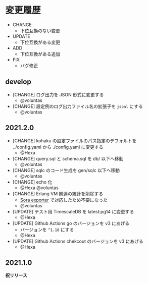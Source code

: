 # 変更履歴

- CHANGE
    - 下位互換のない変更
- UPDATE
    - 下位互換がある変更
- ADD
    - 下位互換がある追加
- FIX
    - バグ修正

## develop

- [CHANGE] ログ出力を JSON 形式に変更する
    - @voluntas
- [CHANGE] 設定例のログ出力ファイル名の拡張子を `jsonl` にする
    - @voluntas

## 2021.2.0

- [CHANGE] kohaku の設定ファイルのパス指定のデフォルトを ../config.yaml から ./config.yaml に変更する
    - @Hexa
- [CHANGE] query.sql と schema.sql を db/ 以下へ移動
    - @voluntas
- [CHANGE] sqlc のコード生成を gen/sqlc 以下へ移動
    - @voluntas
- [CHANGE] echo 化
    - @Hexa @voluntas
- [CHANGE] Erlang VM 関連の統計を削除する
    - [Sora exporter](https://github.com/shiguredo/sora_exporter) で対応したため不要になった
    - @voluntas
- [UPDATE] テスト用 TimescaleDB を latest:pg14 に変更する
    - @Hexa
- [UPDATE] Github Actions go のバージョンを v3 にあげる
    - バージョンを `^1.18` にする
    - @Hexa
- [UPDATE] Github Actions chekcout のバージョンを v3 にあげる
    - @Hexa

## 2021.1.0

**祝リリース**
